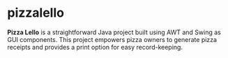 # pizzalello
**Pizza Lello** is a straightforward Java project built using AWT and Swing as GUI components. This project empowers pizza owners to generate pizza receipts and provides a print option for easy record-keeping.
